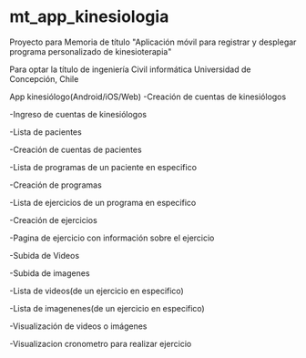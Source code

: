 # mt_app_kinesiologia

Proyecto para Memoria de título "Aplicación móvil para registrar y desplegar programa personalizado de kinesioterapia"

Para optar la título de ingeniería Civil informática Universidad de Concepción, Chile

App kinesiólogo(Android/iOS/Web)
-Creación de cuentas de kinesiólogos

-Ingreso de cuentas de kinesiólogos

-Lista de pacientes

-Creación de cuentas de pacientes

-Lista de programas de un paciente en especifico

-Creación de programas

-Lista de ejercicios de un programa en especifico

-Creación de ejercicios

-Pagina de ejercicio con información sobre el ejercicio

-Subida de Videos

-Subida de imagenes

-Lista de videos(de un ejercicio en especifico)

-Lista de imagenenes(de un ejercicio en especifico)

-Visualización de videos o imágenes

-Visualizacion cronometro para realizar ejercicio

